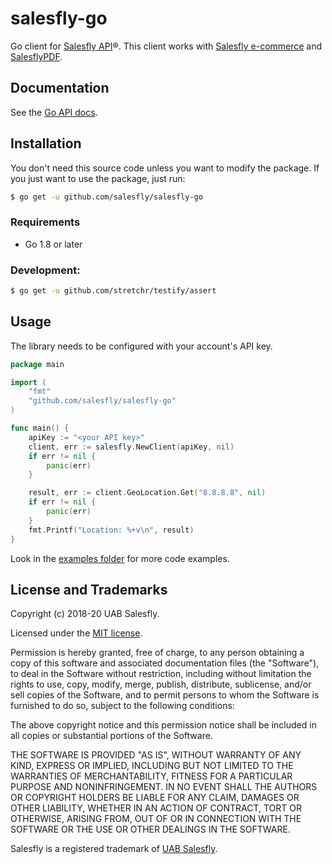 # salesfly-go

<!-- [![Build Status](https://travis-ci.org/salesfly/salesfly-go.svg?branch=master)](https://travis-ci.org/salesfly/salesfly-go) -->

<!-- [![codecov](https://codecov.io/gh/salesfly/salesfly-go/branch/master/graph/badge.svg)](https://codecov.io/gh/salesfly/salesfly-go) -->

Go client for [Salesfly API](https://salesfly.com)&reg;. This client works with [Salesfly e-commerce](https://salesfly.com) and [SalesflyPDF](https://salesflypdf.com).

## Documentation

See the [Go API docs](https://docs.salesfly.com/go/).

## Installation

You don't need this source code unless you want to modify the package. If you just
want to use the package, just run:

```bash
$ go get -u github.com/salesfly/salesfly-go
```

### Requirements

- Go 1.8 or later

### Development:

```bash
$ go get -u github.com/stretchr/testify/assert
```

## Usage

The library needs to be configured with your account's API key.

```go
package main

import (
    "fmt"
    "github.com/salesfly/salesfly-go"
)

func main() {
    apiKey := "<your API key>"
    client, err := salesfly.NewClient(apiKey, nil)
    if err != nil {
        panic(err)
    }

    result, err := client.GeoLocation.Get("8.8.8.8", nil)
    if err != nil {
        panic(err)
    }
    fmt.Printf("Location: %+v\n", result)
}
```

Look in the [examples folder](./examples) for more code examples.

## License and Trademarks

Copyright (c) 2018-20 UAB Salesfly.

Licensed under the [MIT license](https://en.wikipedia.org/wiki/MIT_License).

Permission is hereby granted, free of charge, to any person obtaining a copy
of this software and associated documentation files (the "Software"), to deal
in the Software without restriction, including without limitation the rights
to use, copy, modify, merge, publish, distribute, sublicense, and/or sell
copies of the Software, and to permit persons to whom the Software is
furnished to do so, subject to the following conditions:

The above copyright notice and this permission notice shall be included in all
copies or substantial portions of the Software.

THE SOFTWARE IS PROVIDED "AS IS", WITHOUT WARRANTY OF ANY KIND, EXPRESS OR
IMPLIED, INCLUDING BUT NOT LIMITED TO THE WARRANTIES OF MERCHANTABILITY,
FITNESS FOR A PARTICULAR PURPOSE AND NONINFRINGEMENT. IN NO EVENT SHALL THE
AUTHORS OR COPYRIGHT HOLDERS BE LIABLE FOR ANY CLAIM, DAMAGES OR OTHER
LIABILITY, WHETHER IN AN ACTION OF CONTRACT, TORT OR OTHERWISE, ARISING FROM,
OUT OF OR IN CONNECTION WITH THE SOFTWARE OR THE USE OR OTHER DEALINGS IN THE
SOFTWARE.

Salesfly is a registered trademark of [UAB Salesfly](https://www.salesfly.com).
